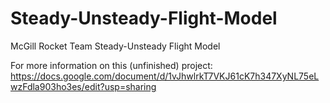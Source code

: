 # Steady-Unsteady-Flight-Model
McGill Rocket Team Steady-Unsteady Flight Model

For more information on this (unfinished) project: https://docs.google.com/document/d/1vJhwlrkT7VKJ61cK7h347XyNL75eLwzFdla903ho3es/edit?usp=sharing
